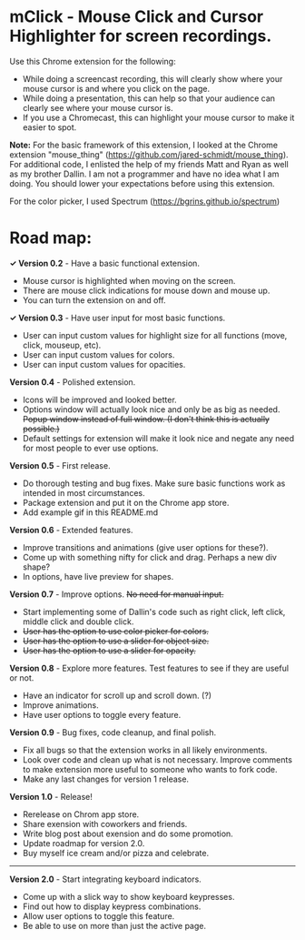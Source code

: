 # mClick - Mouse Click and Cursor Highlighter for screen recordings.

Use this Chrome extension for the following:
* While doing a screencast recording, this will clearly show where your mouse cursor is and where you click on the page.
* While doing a presentation, this can help so that your audience can clearly see where your mouse cursor is.
* If you use a Chromecast, this can highlight your mouse cursor to make it easier to spot.

**Note:** For the basic framework of this extension, I looked at the Chrome extension "mouse_thing" (https://github.com/jared-schmidt/mouse_thing). For additional code, I enlisted the help of my friends Matt and Ryan as well as my brother Dallin. I am not a programmer and have no idea what I am doing. You should lower your expectations before using this extension.

For the color picker, I used Spectrum (https://bgrins.github.io/spectrum)

# Road map:

**✓ Version 0.2** - Have a basic functional extension.
* Mouse cursor is highlighted when moving on the screen.
* There are mouse click indications for mouse down and mouse up.
* You can turn the extension on and off.

**✓ Version 0.3** - Have user input for most basic functions.
* User can input custom values for highlight size for all functions (move, click, mouseup, etc).
* User can input custom values for colors.
* User can input custom values for opacities.

**Version 0.4** - Polished extension.
* Icons will be improved and looked better.
* Options window will actually look nice and only be as big as needed. ~~Popup window instead of full window. (I don't think this is actually possible.)~~
* Default settings for extension will make it look nice and negate any need for most people to ever use options.

**Version 0.5** - First release.
* Do thorough testing and bug fixes. Make sure basic functions work as intended in most circumstances.
* Package extension and put it on the Chrome app store.
* Add example gif in this README.md

**Version 0.6** - Extended features.
* Improve transitions and animations (give user options for these?).
* Come up with something nifty for click and drag. Perhaps a new div shape?
* In options, have live preview for shapes.

**Version 0.7** - Improve options. ~~No need for manual input.~~
* Start implementing some of Dallin's code such as right click, left click, middle click and double click.
* ~~User has the option to use color picker for colors.~~
* ~~User has the option to use a slider for object size.~~
* ~~User has the option to use a slider for opacity.~~

**Version 0.8** - Explore more features. Test features to see if they are useful or not.
* Have an indicator for scroll up and scroll down. (?)
* Improve animations.
* Have user options to toggle every feature.

**Version 0.9** - Bug fixes, code cleanup, and final polish.
* Fix all bugs so that the extension works in all likely environments.
* Look over code and clean up what is not necessary. Improve comments to make extension more useful to someone who wants to fork code.
* Make any last changes for version 1 release.

**Version 1.0** - Release!
* Rerelease on Chrom app store.
* Share exension with coworkers and friends.
* Write blog post about exension and do some promotion.
* Update roadmap for version 2.0.
* Buy myself ice cream and/or pizza and celebrate.

---
**Version 2.0** - Start integrating keyboard indicators.
* Come up with a slick way to show keyboard keypresses.
* Find out how to display keypress combinations.
* Allow user options to toggle this feature.
* Be able to use on more than just the active page.
